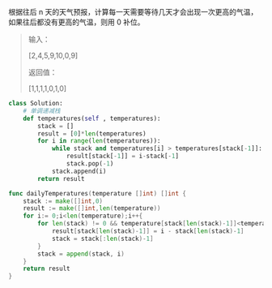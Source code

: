 根据往后 n 天的天气预报，计算每一天需要等待几天才会出现一次更高的气温，如果往后都没有更高的气温，则用 0 补位。  

> 输入：
>
> [2,4,5,9,10,0,9]
>
> 返回值：
>
> [1,1,1,1,0,1,0]

```python
class Solution:
    # 单调递减栈
    def temperatures(self , temperatures):
        stack = []
        result = [0]*len(temperatures)
        for i in range(len(temperatures)):
            while stack and temperatures[i] > temperatures[stack[-1]]:
                result[stack[-1]] = i-stack[-1]
                stack.pop(-1)
            stack.append(i)
        return result
```

```go
func dailyTemperatures(temperature []int) []int {
    stack := make([]int,0)
    result := make([]int,len(temperature))
    for i:= 0;i<len(temperature);i++{
        for len(stack) != 0 && temperature[stack[len(stack)-1]]<temperature[i]{
            result[stack[len(stack)-1]] = i - stack[len(stack)-1]
            stack = stack[:len(stack)-1]
        }
        stack = append(stack, i)
    }
    return result
}
```

